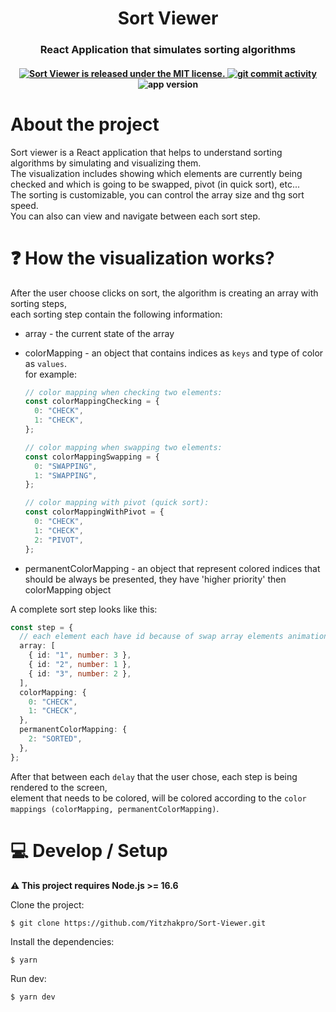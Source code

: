 <div align='center'>

# **Sort Viewer**

</div>

<div align='center'>

### React Application that simulates sorting algorithms

</div>

<h4 align='center'>
    <a href="https://github.com/Yitzhakpro/Sort-Viewer/blob/master/LICENSE">
        <img src="https://img.shields.io/badge/license-MIT-blue.svg" alt="Sort Viewer is released under the MIT license." />
    </a>
    <a href="https://github.com/Yitzhakpro/Sort-Viewer/issues">
        <img src="https://img.shields.io/github/commit-activity/m/Yitzhakpro/Sort-Viewer" alt="git commit activity" />
    </a>
    <img src="https://img.shields.io/github/package-json/v/Yitzhakpro/Sort-Viewer" alt="app version" />
</h4>

# About the project

Sort viewer is a React application that helps to understand sorting algorithms by simulating and visualizing them.
<br>
The visualization includes showing which elements are currently being checked and which is going to be swapped, pivot (in quick sort), etc...
<br>
The sorting is customizable, you can control the array size and thg sort speed.
<br>
You can also can view and navigate between each sort step.

# ❓ How the visualization works?

After the user choose clicks on sort, the algorithm is creating an array with sorting steps,
<br>
each sorting step contain the following information:

- array - the current state of the array
- colorMapping - an object that contains indices as `keys` and type of color as `values`.
  <br>
  for example:
  <br>

  ```ts
  // color mapping when checking two elements:
  const colorMappingChecking = {
    0: "CHECK",
    1: "CHECK",
  };

  // color mapping when swapping two elements:
  const colorMappingSwapping = {
    0: "SWAPPING",
    1: "SWAPPING",
  };

  // color mapping with pivot (quick sort):
  const colorMappingWithPivot = {
    0: "CHECK",
    1: "CHECK",
    2: "PIVOT",
  };
  ```

- permanentColorMapping - an object that represent colored indices that should be always be presented, they have 'higher priority' then colorMapping object

A complete sort step looks like this:

```ts
const step = {
  // each element each have id because of swap array elements animation
  array: [
    { id: "1", number: 3 },
    { id: "2", number: 1 },
    { id: "3", number: 2 },
  ],
  colorMapping: {
    0: "CHECK",
    1: "CHECK",
  },
  permanentColorMapping: {
    2: "SORTED",
  },
};
```

After that between each `delay` that the user chose, each step is being rendered to the screen,
<br>
element that needs to be colored, will be colored according to the `color mappings (colorMapping, permanentColorMapping)`.

# 💻 Develop / Setup

**⚠️ This project requires Node.js >= 16.6**

Clone the project:

```console
$ git clone https://github.com/Yitzhakpro/Sort-Viewer.git
```

Install the dependencies:

```console
$ yarn
```

Run dev:

```console
$ yarn dev
```
